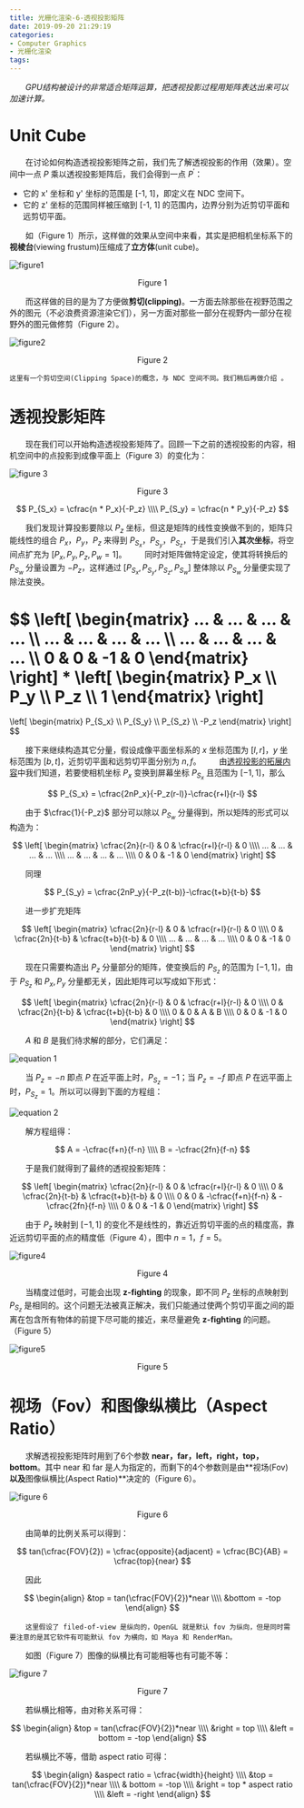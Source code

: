 ```yaml
---
title: 光栅化渲染-6-透视投影矩阵
date: 2019-09-20 21:29:19
categories:
- Computer Graphics
- 光栅化渲染
tags:
---
```


　　*GPU结构被设计的非常适合矩阵运算，把透视投影过程用矩阵表达出来可以加速计算。*

# Unit Cube
　　在讨论如何构造透视投影矩阵之前，我们先了解透视投影的作用（效果）。空间中一点 $P$ 乘以透视投影矩阵后，我们会得到一点 $P^\prime$：

- 它的 x' 坐标和 y' 坐标的范围是 [-1, 1]，即定义在 NDC 空间下。
- 它的 z' 坐标的范围同样被压缩到 [-1, 1] 的范围内，边界分别为近剪切平面和远剪切平面。

　　如（Figure 1）所示，这样做的效果从空间中来看，其实是把相机坐标系下的**视棱台**(viewing frustum)压缩成了**立方体**(unit cube)。

![figure1](/figure1.png)
<center>Figure 1</center>

　　而这样做的目的是为了方便做**剪切(clipping)**。一方面去除那些在视野范围之外的图元（不必浪费资源渲染它们），另一方面对那些一部分在视野内一部分在视野外的图元做修剪（Figure 2）。

![figure2](/figure2.png)
<center>Figure 2</center>

``这里有一个剪切空间(Clipping Space)的概念，与 NDC 空间不同。我们稍后再做介绍 。``

# 透视投影矩阵
　　现在我们可以开始构造透视投影矩阵了。回顾一下之前的透视投影的内容，相机空间中的点投影到成像平面上（Figure 3）的变化为：

![figure 3](/figure3.png)
<center>Figure 3</center>

$$
P_{S_x} = \cfrac{n * P_x}{-P_z} \\\\
P_{S_y} = \cfrac{n * P_y}{-P_z}
$$

　　我们发现计算投影要除以 $P_z$ 坐标，但这是矩阵的线性变换做不到的，矩阵只能线性的组合 $P_x$，$P_y$，$P_z$ 来得到 $P_{S_x}$，$P_{S_y}$，$P_{S_z}$，于是我们引入**其次坐标**，将空间点扩充为 $[P_x, P_y, P_z, P_w = 1]$。
　　同时对矩阵做特定设定，使其将转换后的 $P_{S_w}$ 分量设置为 $-P_z$，这样通过 $[P_{S_x}, P_{S_y}, P_{S_z}, P_{S_w}]$ 整体除以 $P_{S_w}$ 分量便实现了除法变换。

$$
\left[
    \begin{matrix}
        ... & ... & ... & ... \\\\
        ... & ... & ... & ... \\\\
        ... & ... & ... & ... \\\\
        0 & 0 & -1 & 0
    \end{matrix}
\right]
\*
\left[
    \begin{matrix}
        P_x \\\\
        P_y \\\\
        P_z \\\\
        1
    \end{matrix}
\right]
= 
\left[
    \begin{matrix}
        P_{S_x} \\\\
        P_{S_y} \\\\
        P_{S_z} \\\\
        -P_z
    \end{matrix}
\right]
$$

　　接下来继续构造其它分量，假设成像平面坐标系的 $x$ 坐标范围为 $[l, r]$，$y$ 坐标范围为 $[b, t]$，近剪切平面和远剪切平面分别为 $n, f$。
　　由[透视投影的拓展内容](https://ain-crad.github.io/2019/08/11/%E5%85%89%E6%A0%85%E5%8C%96%E6%B8%B2%E6%9F%93-2-%E9%80%8F%E8%A7%86%E6%8A%95%E5%BD%B1/#more)中我们知道，若要使相机坐标 $P_x$ 变换到屏幕坐标 $P_{S_x}$ 且范围为 $[-1, 1]$，那么

$$
P_{S_x} = \cfrac{2nP_x}{-P_z(r-l)}-\cfrac{r+l}{r-l}
$$

　　由于 $\cfrac{1}{-P_z}$ 部分可以除以 $P_{S_w}$ 分量得到，所以矩阵的形式可以构造为：

$$
\left[
    \begin{matrix}
        \cfrac{2n}{r-l} & 0 & \cfrac{r+l}{r-l} & 0 \\\\
        ... & ... & ... & ... \\\\
        ... & ... & ... & ... \\\\
        0 & 0 & -1 & 0
    \end{matrix}
\right]
$$

　　同理

$$
P_{S_y} = \cfrac{2nP_y}{-P_z(t-b)}-\cfrac{t+b}{t-b}
$$

　　进一步扩充矩阵

$$
\left[
    \begin{matrix}
        \cfrac{2n}{r-l} & 0 & \cfrac{r+l}{r-l} & 0 \\\\
        0 & \cfrac{2n}{t-b} & \cfrac{t+b}{t-b} & 0 \\\\
        ... & ... & ... & ... \\\\
        0 & 0 & -1 & 0
    \end{matrix}
\right]
$$

　　现在只需要构造出 $P_z$ 分量部分的矩阵，使变换后的 $P_{S_z}$ 的范围为 $[-1, 1]$，由于 $P_{S_z}$ 和 $P_x, P_y$ 分量都无关，因此矩阵可以写成如下形式：

$$
\left[
    \begin{matrix}
        \cfrac{2n}{r-l} & 0 & \cfrac{r+l}{r-l} & 0 \\\\
        0 & \cfrac{2n}{t-b} & \cfrac{t+b}{t-b} & 0 \\\\
        0 & 0 & A & B \\\\
        0 & 0 & -1 & 0
    \end{matrix}
\right]
$$

　　$A$ 和 $B$ 是我们待求解的部分，它们满足：

![equation 1](/equation1.png)

　　当 $P_z = -n$ 即点 $P$ 在近平面上时，$P_{S_z} = -1$；当 $P_z = -f$ 即点 $P$ 在远平面上时，$P_{S_z} = 1$。所以可以得到下面的方程组：

![equation 2](/equation2.png)

　　解方程组得：

$$
A = -\cfrac{f+n}{f-n} \\\\
B = -\cfrac{2fn}{f-n}
$$

　　于是我们就得到了最终的透视投影矩阵：

$$
\left[
    \begin{matrix}
        \cfrac{2n}{r-l} & 0 & \cfrac{r+l}{r-l} & 0 \\\\
        0 & \cfrac{2n}{t-b} & \cfrac{t+b}{t-b} & 0 \\\\
        0 & 0 & -\cfrac{f+n}{f-n} & -\cfrac{2fn}{f-n} \\\\
        0 & 0 & -1 & 0
    \end{matrix}
\right]
$$
   
　　由于 $P_z$ 映射到 $[-1, 1]$ 的变化不是线性的，靠近近剪切平面的点的精度高，靠近远剪切平面的点的精度低（Figure 4），图中 $n = 1$，$f = 5$。

![figure4](/figure4.png)
<center>Figure 4</center>

　　当精度过低时，可能会出现 **z-fighting** 的现象，即不同 $P_z$ 坐标的点映射到 $P_{S_z}$ 是相同的。这个问题无法被真正解决，我们只能通过使两个剪切平面之间的距离在包含所有物体的前提下尽可能的接近，来尽量避免 **z-fighting** 的问题。（Figure 5）

![figure5](/figure5.png)
<center>Figure 5</center>

# 视场（Fov）和图像纵横比（Aspect Ratio）
　　求解透视投影矩阵时用到了6个参数 **near，far，left，right，top，bottom**。其中 near 和 far 是人为指定的，而剩下的4个参数则是由**视场(Fov)**以及**图像纵横比(Aspect Ratio)**决定的（Figure 6）。

![figure 6](/figure6.png)
<center>Figure 6</center>

　　由简单的比例关系可以得到：

$$
tan(\cfrac{FOV}{2}) = \cfrac{opposite}{adjacent} = \cfrac{BC}{AB} = \cfrac{top}{near}
$$

　　因此

$$
\begin{align}
&top = tan(\cfrac{FOV}{2})*near \\\\
&bottom = -top
\end{align}
$$

　　``这里假设了 filed-of-view 是纵向的，OpenGL 就是默认 fov 为纵向，但是同时需要注意的是其它软件有可能默认 fov 为横向，如 Maya 和 RenderMan。``

　　如图（Figure 7）图像的纵横比有可能相等也有可能不等：

![figure 7](/figure7.png)
<center>Figure 7</center>

　　若纵横比相等，由对称关系可得：

$$
\begin{align}
&top = tan(\cfrac{FOV}{2})*near \\\\
&right = top \\\\
&left = bottom = -top
\end{align}
$$

　　若纵横比不等，借助 aspect ratio 可得：

$$
\begin{align}
&aspect ratio = \cfrac{width}{height} \\\\
&top = tan(\cfrac{FOV}{2})*near \\\\
& bottom = -top \\\\
&right = top * aspect ratio \\\\
&left = -right
\end{align}
$$